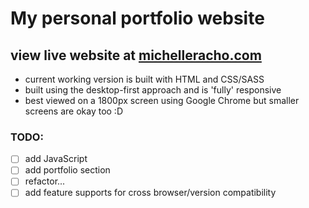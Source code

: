 # My personal portfolio website
## view live website at [michelleracho.com](https://www.michelleracho.com/)

- current working version is built with HTML and CSS/SASS
- built using the desktop-first approach and is 'fully' responsive
- best viewed on a 1800px screen using Google Chrome but smaller screens are okay too :D

### TODO:
* [ ] add JavaScript
* [ ] add portfolio section
* [ ] refactor...
* [ ] add feature supports for cross browser/version compatibility